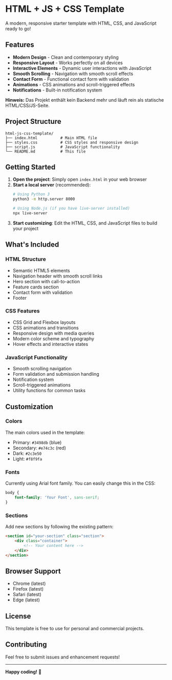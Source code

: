 # HTML + JS + CSS Template

A modern, responsive starter template with HTML, CSS, and JavaScript ready to go!

## Features

- **Modern Design** - Clean and contemporary styling
- **Responsive Layout** - Works perfectly on all devices
- **Interactive Elements** - Dynamic user interactions with JavaScript
- **Smooth Scrolling** - Navigation with smooth scroll effects
- **Contact Form** - Functional contact form with validation
- **Animations** - CSS animations and scroll-triggered effects
- **Notifications** - Built-in notification system

**Hinweis:** Das Projekt enthält kein Backend mehr und läuft rein als statische HTML/CSS/JS-Seite.

## Project Structure

```
html-js-css-template/
├── index.html          # Main HTML file
├── styles.css          # CSS styles and responsive design
├── script.js           # JavaScript functionality
└── README.md           # This file
```

## Getting Started

1. **Open the project**: Simply open `index.html` in your web browser
2. **Start a local server** (recommended): 
   ```bash
   # Using Python 3
   python3 -m http.server 8000
   
   # Using Node.js (if you have live-server installed)
   npx live-server
   ```
3. **Start customizing**: Edit the HTML, CSS, and JavaScript files to build your project

## What's Included

### HTML Structure
- Semantic HTML5 elements
- Navigation header with smooth scroll links
- Hero section with call-to-action
- Feature cards section
- Contact form with validation
- Footer

### CSS Features
- CSS Grid and Flexbox layouts
- CSS animations and transitions
- Responsive design with media queries
- Modern color scheme and typography
- Hover effects and interactive states

### JavaScript Functionality
- Smooth scrolling navigation
- Form validation and submission handling
- Notification system
- Scroll-triggered animations
- Utility functions for common tasks

## Customization

### Colors
The main colors used in the template:
- Primary: `#3498db` (blue)
- Secondary: `#e74c3c` (red)
- Dark: `#2c3e50`
- Light: `#f8f9fa`

### Fonts
Currently using Arial font family. You can easily change this in the CSS:
```css
body {
    font-family: 'Your Font', sans-serif;
}
```

### Sections
Add new sections by following the existing pattern:
```html
<section id="your-section" class="section">
    <div class="container">
        <!-- Your content here -->
    </div>
</section>
```

## Browser Support

- Chrome (latest)
- Firefox (latest)
- Safari (latest)
- Edge (latest)

## License

This template is free to use for personal and commercial projects.

## Contributing

Feel free to submit issues and enhancement requests!

---

**Happy coding!** 🚀
